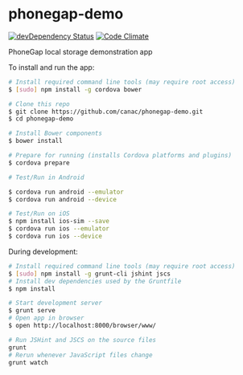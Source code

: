 phonegap-demo
=============

[![devDependency Status](https://david-dm.org/canac/phonegap-demo/dev-status.svg)](https://david-dm.org/canac/phonegap-demo#info=devDependencies)
[![Code Climate](https://codeclimate.com/github/canac/phonegap-demo/badges/gpa.svg)](https://codeclimate.com/github/canac/phonegap-demo)

PhoneGap local storage demonstration app

To install and run the app:
```sh
# Install required command line tools (may require root access)
$ [sudo] npm install -g cordova bower

# Clone this repo
$ git clone https://github.com/canac/phonegap-demo.git
$ cd phonegap-demo

# Install Bower components
$ bower install

# Prepare for running (installs Cordova platforms and plugins)
$ cordova prepare

# Test/Run in Android 

$ cordova run android --emulator
$ cordova run android --device

# Test/Run on iOS 
$ npm install ios-sim --save
$ cordova run ios --emulator
$ cordova run ios --device

```

During development:
```sh
# Install required command line tools (may require root access)
$ [sudo] npm install -g grunt-cli jshint jscs
# Install dev dependencies used by the Gruntfile
$ npm install

# Start development server
$ grunt serve
# Open app in browser
$ open http://localhost:8000/browser/www/

# Run JSHint and JSCS on the source files
grunt
# Rerun whenever JavaScript files change
grunt watch
```
